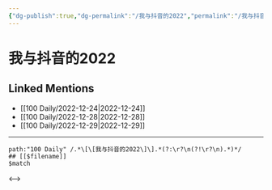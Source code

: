 ```yaml
---
{"dg-publish":true,"dg-permalink":"/我与抖音的2022","permalink":"/我与抖音的2022/"}
---
```


# 我与抖音的2022

## Linked Mentions
- [[100 Daily/2022-12-24\|2022-12-24]]
- [[100 Daily/2022-12-28\|2022-12-28]]
- [[100 Daily/2022-12-29\|2022-12-29]]


---

```expander
path:"100 Daily" /.*\[\[我与抖音的2022\]\].*(?:\r?\n(?!\r?\n).*)*/
## [[$filename]]
$match
```

<-->